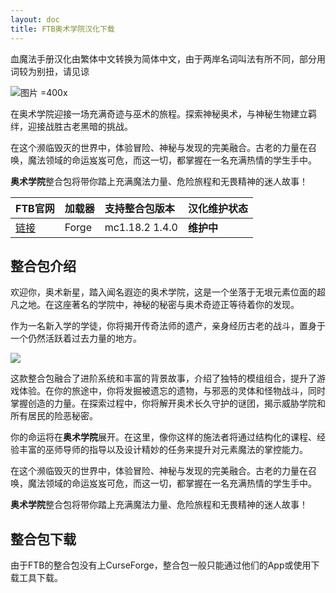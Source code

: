 ```yaml
---
layout: doc
title: FTB奥术学院汉化下载
---
```


血魔法手册汉化由繁体中文转换为简体中文，由于两岸名词叫法有所不同，部分用词较为别扭，请见谅

![图片 =400x](https://dist.creeper.host/FTB2/cdn/packs/115-ftb-arcanum-institute/desc-image-3.webp)

在奥术学院迎接一场充满奇迹与巫术的旅程。探索神秘奥术，与神秘生物建立羁绊，迎接战胜古老黑暗的挑战。

在这个濒临毁灭的世界中，体验冒险、神秘与发现的完美融合。古老的力量在召唤，魔法领域的命运岌岌可危，而这一切，都掌握在一名充满热情的学生手中。

**奥术学院**整合包将带你踏上充满魔法力量、危险旅程和无畏精神的迷人故事！

| FTB官网                                                                   | 加载器 | 支持整合包版本 | 汉化维护状态 |
| :------------------------------------------------------------------------ | :----- | :------------- | :----------- |
| [链接](https://www.feed-the-beast.com/modpacks/115-ftb-arcanum-institute) | Forge  | mc1.18.2 1.4.0 | **维护中**   |

<DownloadLinks :methods="[
  { id: 'quark-lanzou', text: '下载汉化', icon: '/imgs/logo/logo_64.png', lanzouLink: 'https://vmhanhuazu.lanzouo.com/s/asxy-vmct', quarkLink: 'https://pan.quark.cn/s/356f11fbd914' },
  { id: 'bilibili', text: '宣传片与汉化教程', icon: '/imgs/svg/bilibili.svg', link: 'https://www.bilibili.com/video/BV1UT4m1S7rg' },
  { id: 'gitee', text: 'FTB整合包下载工具', icon: '/imgs/svg/gitee.svg', link: 'https://gitee.com/flrscn/curse-the-beast/releases' },
  { id: 'curseforge', text: 'i18n自动汉化更新模组', icon: '/imgs/svg/curseforge.svg', link: 'https://www.curseforge.com/api/v1/mods/297404/files/6351071/download' },
  { id: 'curseforge', text: '帕秋莉手册翻译PRP-Arch模组', icon: '/imgs/svg/curseforge.svg', link: 'https://cdn.modrinth.com/data/AqeDdB2c/versions/msizLmQ2/PRP-Arch-Forge-1.0.1-Hotfix-1.18.x.jar' },
  { id: 'curseforge', text: '硬编码汉化VP模组', icon: '/imgs/svg/curseforge.svg', link: 'https://www.curseforge.com/api/v1/mods/967052/files/5824540/download' },
  { id: 'lazy', text: '懒汉下载', icon: '/imgs/lazydl.png', link: 'https://vmhanhuazu.lanzouo.com/s/asxy-vmct' }
]" />

## 整合包介绍

欢迎你，奥术新星，踏入闻名遐迩的奥术学院，这是一个坐落于无垠元素位面的超凡之地。在这座著名的学院中，神秘的秘密与奥术奇迹正等待着你的发现。

作为一名新入学的学徒，你将揭开传奇法师的遗产，亲身经历古老的战斗，置身于一个仍然活跃着过去力量的地方。

![](https://dist.creeper.host/FTB2/cdn/packs/115-ftb-arcanum-institute/desc-image-2.webp)

这款整合包融合了进阶系统和丰富的背景故事，介绍了独特的模组组合，提升了游戏体验。在你的旅途中，你将发掘被遗忘的遗物，与邪恶的灵体和怪物战斗，同时掌握创造的力量。在探索过程中，你将解开奥术长久守护的谜团，揭示威胁学院和所有居民的险恶秘密。

你的命运将在**奥术学院**展开。在这里，像你这样的施法者将通过结构化的课程、经验丰富的巫师导师的指导以及设计精妙的任务来提升对元素魔法的掌控能力。

在这个濒临毁灭的世界中，体验冒险、神秘与发现的完美融合。古老的力量在召唤，魔法领域的命运岌岌可危，而这一切，都掌握在一名充满热情的学生手中。

**奥术学院**整合包将带你踏上充满魔法力量、危险旅程和无畏精神的迷人故事！

## 整合包下载

由于FTB的整合包没有上CurseForge，整合包一般只能通过他们的App或使用下载工具下载。

<DocSupport />
